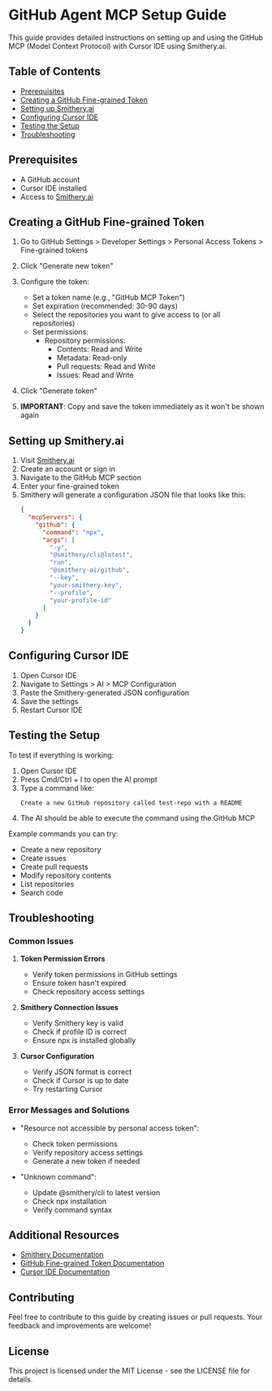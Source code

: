 # GitHub Agent MCP Setup Guide

This guide provides detailed instructions on setting up and using the GitHub MCP (Model Context Protocol) with Cursor IDE using Smithery.ai.

## Table of Contents
- [Prerequisites](#prerequisites)
- [Creating a GitHub Fine-grained Token](#creating-a-github-fine-grained-token)
- [Setting up Smithery.ai](#setting-up-smitheryai)
- [Configuring Cursor IDE](#configuring-cursor-ide)
- [Testing the Setup](#testing-the-setup)
- [Troubleshooting](#troubleshooting)

## Prerequisites
- A GitHub account
- Cursor IDE installed
- Access to [Smithery.ai](https://smithery.ai/)

## Creating a GitHub Fine-grained Token

1. Go to GitHub Settings > Developer Settings > Personal Access Tokens > Fine-grained tokens
2. Click "Generate new token"
3. Configure the token:
   - Set a token name (e.g., "GitHub MCP Token")
   - Set expiration (recommended: 30-90 days)
   - Select the repositories you want to give access to (or all repositories)
   - Set permissions:
     - Repository permissions:
       - Contents: Read and Write
       - Metadata: Read-only
       - Pull requests: Read and Write
       - Issues: Read and Write

4. Click "Generate token"
5. **IMPORTANT**: Copy and save the token immediately as it won't be shown again

## Setting up Smithery.ai

1. Visit [Smithery.ai](https://smithery.ai/)
2. Create an account or sign in
3. Navigate to the GitHub MCP section
4. Enter your fine-grained token
5. Smithery will generate a configuration JSON file that looks like this:
   ```json
   {
     "mcpServers": {
       "github": {
         "command": "npx",
         "args": [
           "-y",
           "@smithery/cli@latest",
           "run",
           "@smithery-ai/github",
           "--key",
           "your-smithery-key",
           "--profile",
           "your-profile-id"
         ]
       }
     }
   }
   ```

## Configuring Cursor IDE

1. Open Cursor IDE
2. Navigate to Settings > AI > MCP Configuration
3. Paste the Smithery-generated JSON configuration
4. Save the settings
5. Restart Cursor IDE

## Testing the Setup

To test if everything is working:

1. Open Cursor IDE
2. Press Cmd/Ctrl + I to open the AI prompt
3. Type a command like:
   ```
   Create a new GitHub repository called test-repo with a README
   ```
4. The AI should be able to execute the command using the GitHub MCP

Example commands you can try:
- Create a new repository
- Create issues
- Create pull requests
- Modify repository contents
- List repositories
- Search code

## Troubleshooting

### Common Issues

1. **Token Permission Errors**
   - Verify token permissions in GitHub settings
   - Ensure token hasn't expired
   - Check repository access settings

2. **Smithery Connection Issues**
   - Verify Smithery key is valid
   - Check if profile ID is correct
   - Ensure npx is installed globally

3. **Cursor Configuration**
   - Verify JSON format is correct
   - Check if Cursor is up to date
   - Try restarting Cursor

### Error Messages and Solutions

- "Resource not accessible by personal access token":
  - Check token permissions
  - Verify repository access settings
  - Generate a new token if needed

- "Unknown command":
  - Update @smithery/cli to latest version
  - Check npx installation
  - Verify command syntax

## Additional Resources

- [Smithery Documentation](https://smithery.ai/docs)
- [GitHub Fine-grained Token Documentation](https://docs.github.com/en/authentication/keeping-your-account-and-data-secure/managing-your-personal-access-tokens#creating-a-fine-grained-personal-access-token)
- [Cursor IDE Documentation](https://cursor.sh/docs)

## Contributing

Feel free to contribute to this guide by creating issues or pull requests. Your feedback and improvements are welcome!

## License

This project is licensed under the MIT License - see the LICENSE file for details.